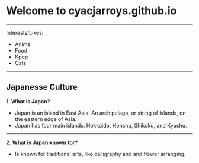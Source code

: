 # Welcome to cyacjarroys.github.io
---
Interests/Likes:
- Anime
- Food
- Kpop
- Cats
---
## Japanesse Culture
**1. What is Japan?**
- Japan is an island in East Asia. An archipelago, or string of islands, on the eastern edge of Asia.
- Japan has four main islands: Hokkaido, Honshu, Shikoku, and Kyushu.
---
**2. What is Japan known for?**
- Is known for traditional arts, like calligraphy and and flower arranging.
